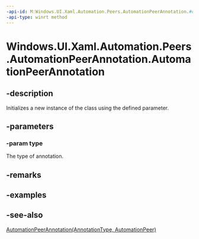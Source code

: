 ```yaml
---
-api-id: M:Windows.UI.Xaml.Automation.Peers.AutomationPeerAnnotation.#ctor(Windows.UI.Xaml.Automation.AnnotationType)
-api-type: winrt method
---
```


<!-- Method syntax
public AutomationPeerAnnotation(Windows.UI.Xaml.Automation.AnnotationType type)
-->

# Windows.UI.Xaml.Automation.Peers.AutomationPeerAnnotation.AutomationPeerAnnotation

## -description
Initializes a new instance of the  class using the defined parameter.


## -parameters
### -param type
The type of annotation.

## -remarks

## -examples

## -see-also
[AutomationPeerAnnotation(AnnotationType, AutomationPeer)](automationpeerannotation_automationpeerannotation_1515698210.md)
